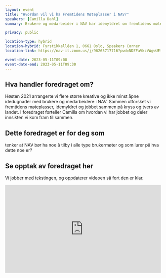 ```yaml
---
layout: event
title: "Hvordan vil vi ha Fremtidens Møteplasser i NAV?"
speakers: [Camilla Dahl]
summary: Brukere og medarbeider i NAV har idemyldret om fremtidens møteplasser

privacy: public

location-type: hybrid
location-hybrid: Fyrstikkalléen 1, 0661 Oslo, Speakers Corner
location-link: https://nav-it.zoom.us/j/96265717716?pwd=NDZFaVkzVWgwUEtDNGR0djNJMXB6UT09

event-date: 2023-05-11T09:00
event-date-end: 2023-05-11T09:30
---
```

## Hva handler foredraget om?
Høsten 2021 arrangerte vi flere større kreative og ikke minst åpne idedugnader med brukere og medarbeidere i NAV. Sammen utforsket vi fremtidens møteplasser, idemyldret og jobbet sammen på kryss og tvers av landet. I foredraget forteller Camilla om hvordan vi har jobbet og deler innsikten vi kom fram til sammen.

## Dette foredraget er for deg som
tenker at NAV bør ha noe å tilby i alle type brukermøter og som lurer på hva dette noe er?

## Se opptak av foredraget her
Vi jobber med tekstingen, og oppdaterer videoen så fort den er klar.

<div style="padding:56.25% 0 0 0;position:relative;"><iframe src="https://player.vimeo.com/video/831471296?h=62517c3e43&amp;badge=0&amp;autopause=0&amp;player_id=0&amp;app_id=58479" frameborder="0" allow="autoplay; fullscreen; picture-in-picture" allowfullscreen style="position:absolute;top:0;left:0;width:100%;height:100%;" title="Hvordan vil vi ha Fremtidens M&amp;oslash;teplasser i NAV? med Camilla Dahl"></iframe></div><script src="https://player.vimeo.com/api/player.js"></script>
